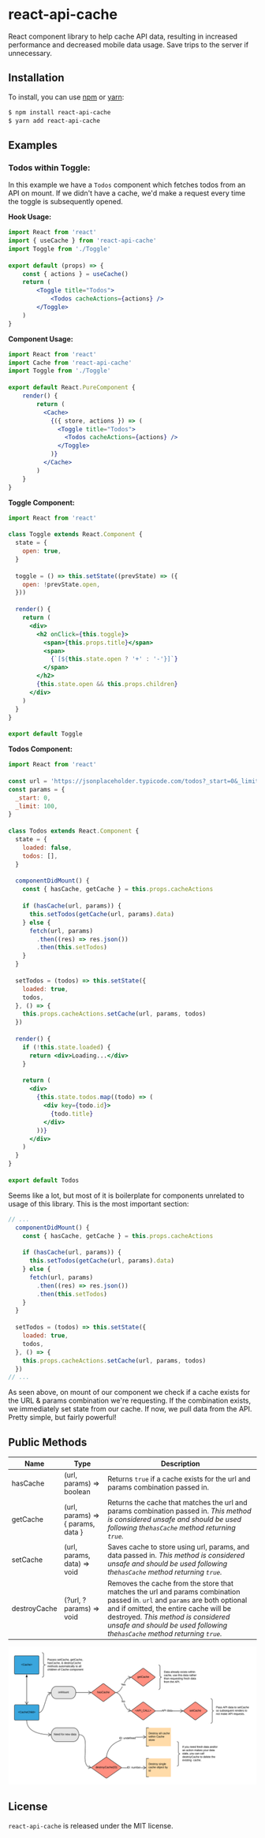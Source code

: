# react-api-cache

React component library to help cache API data, resulting in increased performance and decreased mobile data usage. Save trips to the server if unnecessary.



## Installation

To install, you can use [npm](https://npmjs.org/) or [yarn](https://yarnpkg.com/):

```bash
$ npm install react-api-cache
$ yarn add react-api-cache
```



## Examples

### **Todos within Toggle:**

In this example we have a `Todos` component which fetches todos from an API on mount. If we didn't have a cache, we'd make a request every time the toggle is subsequently opened.

**Hook Usage:**

```jsx
import React from 'react'
import { useCache } from 'react-api-cache'
import Toggle from './Toggle'

export default (props) => {
    const { actions } = useCache()
    return (
        <Toggle title="Todos">
            <Todos cacheActions={actions} />
        </Toggle>
    )
}
```



**Component Usage:**

```jsx
import React from 'react'
import Cache from 'react-api-cache'
import Toggle from './Toggle'

export default React.PureComponent {
    render() {
        return (
          <Cache>
            {({ store, actions }) => (
              <Toggle title="Todos">
                <Todos cacheActions={actions} />
              </Toggle>
            )}
          </Cache>
        )
    }
}
```

**Toggle Component:**

```jsx
import React from 'react'

class Toggle extends React.Component {
  state = {
    open: true,
  }

  toggle = () => this.setState((prevState) => ({
    open: !prevState.open,
  }))

  render() {
    return (
      <div>
        <h2 onClick={this.toggle}>
          <span>{this.props.title}</span>
          <span>
            {`[${this.state.open ? '+' : '-'}]`}
          </span>
        </h2>
        {this.state.open && this.props.children}
      </div>
    )
  }
}

export default Toggle

```

**Todos Component:**

```jsx
import React from 'react'

const url = 'https://jsonplaceholder.typicode.com/todos?_start=0&_limit=100'
const params = {
  _start: 0,
  _limit: 100,
}

class Todos extends React.Component {
  state = {
    loaded: false,
    todos: [],
  }

  componentDidMount() {
    const { hasCache, getCache } = this.props.cacheActions

    if (hasCache(url, params)) {
      this.setTodos(getCache(url, params).data)
    } else {
      fetch(url, params)
        .then((res) => res.json())
        .then(this.setTodos)
    }
  }

  setTodos = (todos) => this.setState({
    loaded: true,
    todos,
  }, () => {
    this.props.cacheActions.setCache(url, params, todos)
  })

  render() {
    if (!this.state.loaded) {
      return <div>Loading...</div>
    }

    return (
      <div>
        {this.state.todos.map((todo) => (
          <div key={todo.id}>
            {todo.title}
          </div>
        ))}
      </div>
    )
  }
}

export default Todos

```

Seems like a lot, but most of it is boilerplate for components unrelated to usage of this library. This is the most important section:

```jsx
// ...
  componentDidMount() {
    const { hasCache, getCache } = this.props.cacheActions

    if (hasCache(url, params)) {
      this.setTodos(getCache(url, params).data)
    } else {
      fetch(url, params)
        .then((res) => res.json())
        .then(this.setTodos)
    }
  }

  setTodos = (todos) => this.setState({
    loaded: true,
    todos,
  }, () => {
    this.props.cacheActions.setCache(url, params, todos)
  })
// ...
```

As seen above, on mount of our component we check if a cache exists for the URL & params combination we're requesting. If the combination exists, we immediately set state from our cache. If now, we pull data from the API. Pretty simple, but fairly powerful!

## Public Methods

| Name         | Type                              | Description                                                  |
| ------------ | --------------------------------- | ------------------------------------------------------------ |
| hasCache     | (url, params) => boolean          | Returns `true` if a cache exists for the url and params combination passed in. |
| getCache     | (url, params) => { params, data } | Returns the cache that matches the url and params combination passed in. *This method is considered unsafe and should be used following the`hasCache` method returning `true`.* |
| setCache     | (url, params, data) => void       | Saves cache to store using url, params, and data passed in. *This method is considered unsafe and should be used following the`hasCache` method returning `true`.* |
| destroyCache | (?url, ?params) => void           | Removes the cache from the store that matches the url and params combination passed in. `url` and `params` are both optional and if omitted, the entire cache will be destroyed. *This method is considered unsafe and should be used following the`hasCache` method returning `true`.* |

![react-api-cache flowchart](https://github.com/caseymorrisus/react-api-cache/blob/master/flowchart.png?raw=true)

## License

`react-api-cache` is released under the MIT license.